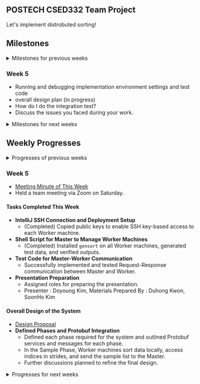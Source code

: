 POSTECH CSED332 Team Project
---
Let's implement distrobuted sorting!

## Milestones

<details>
<summary> Milestones for previous weeks </summary>

### Week 1
* Learn about libraries such as [gRPC](https://grpc.io/docs/languages/go/basics/), [Protobuf](https://protobuf.dev), and [Future class](https://docs.scala-lang.org/overviews/core/futures.html) of Scala.
* Plan overall design of the program.
  - What classes, objects, functions, enums to introduce?
  - How should master and worker machine communicate?
* Set up Git repository.

### Week 2
* Keep studying on important notions and usages of libraries.
* Write down concrete design of the program.
  - What classes to introduce?
  - What will be the interfaces of those classes?
  - In what methods should master and worker machine communicate?
  - How should we exploit parallelism on each machine?
* Make out some of unit test cases based on the interface.
* Survive on the midterm exam (Good Luck!).

### Week 3
* Collect some more ideas, if any.
* Milestone Specification
* ~~Start to code - not necessarily.~~
  - If the design is not complete yet, i.e. we don't have (at least) specified interfaces, or there's some ambiguity on it, delay to code.
* ~~**Important**: Start difficult part early if we decided to start implementing.~~
  - This might be 'shuffle' part...
* ~~Make some more unit tests according to the design, revise them if it became old.~~



### Week 4
* Study the required libraries for implementation and work on individual design components:   
  our team agrees with the premise of the Mythical Man-Month, deciding to allocate significant time to studying and planning, recognizing the importance of thorough preparation in avoiding inefficiencies during implementation.😵
* Share individual design components, and explore better solutions for the project together.
* Design and Implementation Plan Specification.

</details>

### Week 5
* Running and debugging implementation environment settings and test code
* overall design plan (in progress)
* How do I do the integration test?
* Discuss the issues you faced during your work.

<details>
<summary> Milestones for next weeks </summary>
  
### Week 6
* **Prepare for presentation!**
* Add *details* to the finalized design.
  - When too much data is concentrated in one partition.
  - When disk overflow occurs on worker machines during shuffling.
  - Defining services for communication between machines using a proto file.
  - Shuffling algorithm
* Distribute coding tasks based on the finalized design. (based on phases)
* Coding!
  - **overall phase**
    1. Master can send phase service.   
    2. Each worker can performs different tasks based on the phase flag.

### Week 7
* Continue coding while commiting your code to your Git branch.
  - Implement the services defined in the proto file on the worker.
  - **sorting phase:**
    1. A Worker can sort data in its disk. (Apache spark or DIY)
    2. Workers can send sample data to the master.
  - **sampling phase:**
    1. Master can sort data in its disk too. (Apache spark or DIY)
    2. Master can distribute partitions.
  - **shuffling phase:**
    1. Workers can connect workers
       10 workers communicate each other.   
       A worker server can receive 10 workers client (included itself) request.
    2. Workers can detect capacity overload on their own disks.
    3. handling capacity overload.
  - **merging phase:**
    1. Workers can merge multiple blocks into a single file while maintaining the order based on the keys.
* Execute and debug the code.

### Week 8
* Another debugging week.
  - Identify edge cases to catch bugs.
* Create test cases to validate overall program.
  - Load Imbalance (uneven distribution of data)
  - Network bottleneck
  - Data consistency
* Prepare for final presentation.
  - Summarize our experience through storytelling
  - Write final report

</details>

## Weekly Progresses

<details>
<summary> Progresses of previous weeks </summary>

### Week 1
* Set Git repository up.
* Done some of documenting, such as writing down milestones.
  - Not sure this will go as we planned...
* How to communicate/store temporal documents about the project?
  - Notion? In-repo markdown? Kakaotalk? Or some other method?
* Planned to have regular meeting on Saturday.
* Expected problems:
  - How to serve/receive records in parallel manner?
    - Readers/Writers problem, Producer/Consumer problem...
    - How can we model the problem as a well-known problem?
  - Index file might be shared smong threads on a machine. How should we ensure consistency of this data structure?
  - How to exploit parallelism while merging locally?

### Week 2
- **Saturday Regular Meeting**
  - Held a regular team meeting on Saturday to discuss progress and clarify next steps.

- **Learned Concepts and Libraries**

  - **1. In-depth Study of gRPC and Protobuf**
    - **Service Definition**: Defined services and message structures in `.proto` files.
    - **gRPC Streaming**: Utilized bidirectional streaming between the master and worker nodes.
    - **Load Balancing**: Discussed how to distribute tasks efficiently when multiple workers are involved.
    - **Error Handling**: Explored gRPC error codes and retry strategies to handle failures gracefully.

  - **2. Scala's Future and Parallel Programming**
    - **Future**: Wrote asynchronous code with callbacks to improve non-blocking execution.
    - **Promise vs Future**: Investigated how `Promise` allows setting values at a specific point in time.
    - **ExecutionContext Setup and Usage**: Optimized thread pools for efficient execution.
    - **Concurrency Issue Resolution**: Applied lock-free mechanisms and used `synchronized` to ensure thread safety.

  - **3. Theoretical Background of Distributed Sorting**
    - **MapReduce Concept**: Studied the MapReduce framework for processing data in a distributed environment.
    - **Parallel Sorting Algorithms**: Examined how to implement Merge Sort and Quick Sort in parallel.
    - **Shuffling Optimization**: Optimized data redistribution among worker nodes to improve efficiency.

- **Preparation for OS Project 2 Presentation**
  - Good luck to everyone on their OS Project 2 presentations! 💪

### Week 3
- **Saturday Regular Meeting**
  - **Commit Convention**
     Our team has agreed to use the following commit format:   

    - **Feat**: Add new features
    - **Fix**: Bug fixes
    - **Docs**: Documentation changes
    - **Style**: Code formatting, missing semicolons, etc., without affecting functionality
    - **Test**: Add or refactor tests (no changes to production code)
    - **Chore**: Update build tasks, configure package manager, etc., without changes to production code

    Examples:
    
    ```
    Feat: Implement sample sorting algorithm
    Fix: Correct partitioning logic in sample sort
    Docs: Add documentation for sample sorting approach
    Style: Reformat sample_sort.cpp for better readability
    Test: Add test cases for sample sort edge cases
    Chore: Update Makefile to include sample_sort tests
    ```

  - **Communication Tools**
     - Decide whether to use Discord for communication.
     - Continue using KakaoTalk and Google Docs for documentation and discussions.

  - **Implementation Strategy**
     - Discuss how to proceed with the overall implementation.
     - Learn how to use required libraries and tools.

  - **Team Roles and Responsibilities**
     - Assign roles for research, study, and idea generation.
     - For this week, everyone will focus on learning library usage and contributing to design ideas.
     - Once the design becomes more specific, roles will be assigned as follows: A will handle XX class, B will work on YY component, C will take care of ZZ, etc.

  - **Weekly Plan Sharing**
     - Create a separate Google Doc each week to discuss progress.
     - Summarize discussions and update the README Progress section every Sunday.
     - Create a new folder named "Software Design Methods" to collect all plans and progress.

  - **Action Items**
    - All Members: Study library usage and propose design ideas by the end of the next week.
      - gRPC and Protobuf Study
        - Follow the Java Quickstart guide for gRPC: [gRPC Java Quickstart](https://grpc.io/docs/languages/java/quickstart/)
        - Study Protobuf using the Java tutorial: [Protobuf Java Tutorial](https://protobuf.dev/getting-started/javatutorial/)
      - Sample Sorting Algorithm
        - Learn about the sample sorting method: [Samplesort on Wikipedia](https://en.wikipedia.org/wiki/Samplesort)
      - Scala Concurrent Programming Libraries
        - Study how to use Scala's Concurrent programming libraries, `Future` and `Promise`: [Futures in Scala](https://docs.scala-lang.org/overviews/core/futures.html)
    - All Member: Cluster Access Permission
    - by **Doyoung**: Set up a Google Doc directory for tracking this week's progress.



### Week 4
- [Meeting Minute of This Week](https://docs.google.com/document/d/1_xKZGVFijjB520F2Ul53MoYmUl4QtC2KAgsxgZ_nGt0/edit?usp=sharing)
- Decided next week's meeting schedule to gather up and start to code.
  - Thursday 9:30 PM, in GSR of school library.
- Decided to make sample program before starting to implementing the actual one.
  - Decided on the concrete interface of it.
    - Two executables: `master` and `worker`
    - `master` and `worker` shall work with same arguments of the actual 
      program.
      - i.e. `master` should be invoked like `master 5`, and `worker` should be
        invoked like `worker -I foo -O bar`
    - However, the operation of them are somewhat different.
      - Instead of actual distrobuted sorting, master sends two random integers
        to the workers, and workers perform random computations on it and send
        it back.
    - The master prints the IP address and port of itself, and prints the 
      ordering of the workers, sorted by the values received.
    - This will help us understand the concrete operation on gRPC and Protobuf,
      and concurrency in Scala.
- Decided whom to take responsibility of designing whole system, and whom to 
  take responsibility of supporting him (by the surgical team model of *the 
  Mythical Man Month*).

</details>

### Week 5
- [Meeting Minute of This Week](https://docs.google.com/document/d/1RkFKvAxPYGVAnsNgUA4w1OFz7I9jFjmnB0VoF5iNqqQ/edit?usp=sharing)
- Held a team meeting via Zoom on Saturday.

#### Tasks Completed This Week
- **IntelliJ SSH Connection and Deployment Setup**
  - (Completed) Copied public keys to enable SSH key-based access to each Worker machine.
- **Shell Script for Master to Manage Worker Machines**
  - (Completed) Installed `gensort` on all Worker machines, generated test data, and verified outputs.
- **Test Code for Master-Worker Communication**
  - Successfully implemented and tested Request-Response communication between Master and Worker.
- **Presentation Preparation**
  - Assigned roles for preparing the presentation.
  - Presenter : Doyoung Kim, Materials Prepared By : Duhong Kwon, SoonHo Kim

#### Overall Design of the System
- [Design Proposal](https://github.com/kimdoyoung0319/332project/blob/doyoung/DESIGN.md)
- **Defined Phases and Protobuf Integration**
  - Defined each phase required for the system and outlined Protobuf services and messages for each phase.
  - In the Sample Phase, Worker machines sort data locally, access indices in strides, and send the sample list to the Master.
  - Further discussions planned to refine the final design.

<details>
<summary> Progresses for next weeks </summary>

### Week 6
### Week 7
### Week 8

</details>
